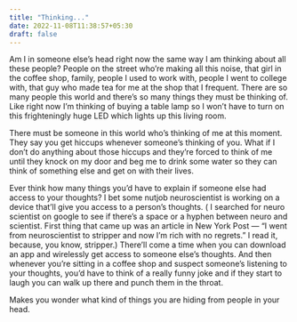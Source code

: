 ```yaml
---
title: "Thinking..."
date: 2022-11-08T11:38:57+05:30
draft: false
---
```


Am I in someone else’s head right now the same way I am thinking about all these people? People on the street who’re making all this noise, that girl in the coffee shop, family, people I used to work with, people I went to college with, that guy who made tea for me at the shop that I frequent. There are so many people this world and there’s so many things they must be thinking of. Like right now I’m thinking of buying a table lamp so I won’t have to turn on this frighteningly huge LED which lights up this living room.

There must be someone in this world who’s thinking of me at this moment. They say you get hiccups whenever someone’s thinking of you. What if I don’t do anything about those hiccups and they’re forced to think of me until they knock on my door and beg me to drink some water so they can think of something else and get on with their lives.

Ever think how many things you’d have to explain if someone else had access to your thoughts? I bet some nutjob neuroscientist is working on a device that’ll give you access to a person’s thoughts. ( I searched for neuro scientist on google to see if there’s a space or a hyphen between neuro and scientist. First thing that came up was an article in New York Post — “I went from neuroscientist to stripper and now I’m rich with no regrets.” I read it, because, you know, stripper.) There’ll come a time when you can download an app and wirelessly get access to someone else’s thoughts. And then whenever you’re sitting in a coffee shop and suspect someone’s listening to your thoughts, you’d have to think of a really funny joke and if they start to laugh you can walk up there and punch them in the throat.

Makes you wonder what kind of things you are hiding from people in your head.